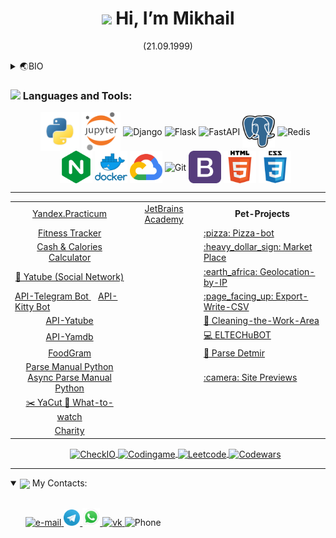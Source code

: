 <!-- <div id="header" align="center">
  <img src="https://media.giphy.com/media/M9gbBd9nbDrOTu1Mqx/giphy.gif" width="100">
</div>
<img width="100%" src="https://github.com/itstommi/itstommi/raw/main/Rainbow.gif"/>
-->
<h1 align="center">
  <img
    src="https://raw.githubusercontent.com/MartinHeinz/MartinHeinz/master/wave.gif"
    width="25px"
  >
    Hi, I’m Mikhail
</h1>
<p align="center"> (21.09.1999) </p>

<details>
  <summary>
    🌏BIO
  </summary>
  
```cmd
For the last 5 years I've been closely involved in computer science projects. Worked with the following programming languages:
- C++;
- Matlab;
- LabVIEW;
- Logo Soft Comfort;
- CoDeSys;
- Quartus;
- Assembler.

Now I am intensively developing skills in the field of Python programming language. I've used this language to work with
technical vision (detecting objects on YOLO using the OpenCV library) and developing WEB applications using the Django
framework and Bootstrap library design.

Key qualities:
✅high level of responsibility;
🙂sociability;
🖥advanced PC user;
🗂developed organizational skills;
🤝ability to work in a team;
💼excellent time management;
🙌the desire to develop in the field of IT;
📊knowledge of the basic methods of project activity (Agile, Scrum, Waterfall, etc.);  
📆ability to prioritize and distribute tasks;  
👀there is a question – I will find the answer.
```
  
</details>

<!-- LANGUAGES AND TOOLS -->

<h3>
  <img
    align="top"
    width="25px"
    src="https://cdn-0.emojis.wiki/wp-content/uploads/2020/12/keyboard.gif"
  >
    Languages and Tools:
</h3>
<ul align="center">
  <img
    align="center"
    alt="Python"
    width="62px"
    src="https://raw.githubusercontent.com/github/explore/80688e429a7d4ef2fca1e82350fe8e3517d3494d/topics/python/python.png"
  >
  <img
    align="center"
    alt="Python"
    width="62px"
    src="https://raw.githubusercontent.com/github/explore/80688e429a7d4ef2fca1e82350fe8e3517d3494d/topics/jupyter-notebook/jupyter-notebook.png"
  >
  <img
    align="center"
    alt="Django"
    width="65px"
    src="https://www.bairesdev.com/wp-content/uploads/2019/04/img-django-logo.png" 
  >
  <img
    align="center"
    alt="Flask"
    width="52px"
    src="https://virginiandungu1.github.io/assets/skills/Flask.png" 
  >
  <img
    align="center"
    alt="FastAPI"
    width="110px"
    src="https://res.cloudinary.com/practicaldev/image/fetch/s--hEgbdJhM--/c_limit%2Cf_auto%2Cfl_progressive%2Cq_auto%2Cw_880/https://cheshire.io/images/asgi/fastapi.png" 
  >
  <img
    align="center"
    alt="PostgreSQL"
    width="52px"
    src="https://raw.githubusercontent.com/github/explore/80688e429a7d4ef2fca1e82350fe8e3517d3494d/topics/postgresql/postgresql.png"
  >
  <img
    align="center"
    alt="Redis"
    width="54px"
    src="https://www.clipartmax.com/png/full/201-2018012_redis-logo-black-and-white-redis-cache.png"
  >
  <img
    align="center"
    alt="Nginx"
    width="52px"
    src="https://raw.githubusercontent.com/github/explore/85cceaeeaf993ca35664dc37ea24f9237fbbfc14/topics/nginx/nginx.png"
  >
  <img
    align="center"
    alt="Docker"
    width="52px"
    src="https://raw.githubusercontent.com/github/explore/80688e429a7d4ef2fca1e82350fe8e3517d3494d/topics/docker/docker.png"
  >
  <img
    align="center"
    alt="Google Cloud Platform"
    width="52px"
    src="https://raw.githubusercontent.com/github/explore/08e8077e6cd7375c007c6fd6ac8cced5d7738494/topics/google-cloud/google-cloud.png"
  >
  <img
    align="center"
    alt="Git"
    width="52px"
    src="https://stacksnap.com/media/git.png"
  >
  <img
    alt="Bootstrap"
    align="center"
    width="52px"
    src="https://raw.githubusercontent.com/github/explore/80688e429a7d4ef2fca1e82350fe8e3517d3494d/topics/bootstrap/bootstrap.png"
  >
  <img
    align="center"
    alt="HTML5"
    width="52px"
    src="https://raw.githubusercontent.com/github/explore/80688e429a7d4ef2fca1e82350fe8e3517d3494d/topics/html/html.png"
  >
  <img
    align="center"
    alt="CSS"
    width="52px"
    src="https://raw.githubusercontent.com/github/explore/80688e429a7d4ef2fca1e82350fe8e3517d3494d/topics/css/css.png"
  >
<!-- <img
    align="top"
    alt="Heroku"
    width="52px"
    src="https://raw.githubusercontent.com/github/explore/cb661bc288627f05a5ac4187b00495fd8048c9fa/topics/heroku/heroku.png"
  >
<img
    align="center"
    alt="REST API"
    width="52px"
    src="https://salesforceprofs.com/wp-content/uploads/2019/12/api_rest.png#gh-dark-mode-only"
  />
  <img
    align="top"
    alt="Markdown"
    width="80px"
    src="https://github.com/Mikhail-Kushnerev/image/blob/main/Vektornyi_774_smart-obekt.png" 
  > -->
</ul>  
<hr>

<!-- TABLES -->

<div style="display: inline_block">
  <table align="center">
    <tr align="center"> <!-- Строка №1 -->
      <td> <!-- Столбец №1 -->
        <a href="https://practicum.yandex.ru/trainer/python-developer-plus/lesson/91c0af5b-d616-47e9-81ba-01ed0d62910c/"> Yandex.Practicum </a> 
      </td>
      <td>
        <a href=""> JetBrains Academy </a>
      </td> <!-- Столбец №2 -->
      <td> <!-- Столбец №3 -->
        <b>
          <a> Pet-Projects </a>
        <b>
      </td>
    </tr> <!-- Строка №1 -->
    <tr> <!-- Строка №2 -->
      <td align="center"> <!-- Столбец №1 -->
        <a href="https://github.com/Mikhail-Kushnerev/Fitness-Tracker"> Fitness Tracker </a>
      </td>
      <td> </td> <!-- Столбец №2 -->
      <td> <!-- Столбец №3 -->
        <a href="https://github.com/Mikhail-Kushnerev/Pizza-bot"> :pizza: Pizza-bot </a>
      </td>
    </tr> <!-- Строка №2 -->
    <tr> <!-- Строка №3 -->
      <td align="center"> <!-- Столбец №1 -->
        <a href="https://github.com/Mikhail-Kushnerev/Calculator-of-Money-and-Calories"> Cash & Calories Calculator </a>
      </td>
      <td> </td> <!-- Столбец №2 -->
      <td> <!-- Столбец №3 -->
        <a href="https://github.com/Mikhail-Kushnerev/agr0-sh0p"> :heavy_dollar_sign: Market Place </a>
       <!-- <a href="https://github.com/Mikhail-Kushnerev/WiFi_password"> WiFi Password Detection </a> -->
      </td>
    </tr> <!-- Строка №3 -->
    <tr> <!-- Строка №4 -->
      <td align="center">
        <a href="https://github.com/Mikhail-Kushnerev/Social-Network-Yatube"> 👥 Yatube (Social Network) </a>
      </td>
      <td> </td>
      <td>
        <a href="https://github.com/Mikhail-Kushnerev/Geolocation-by-IP"> :earth_africa: Geolocation-by-IP </a>
      </td>
    </tr> <!-- Строка №4 -->
    <tr> <!-- Строка №5 -->
      <td>
        <a href="https://github.com/Mikhail-Kushnerev/homework_bot"> API-Telegram Bot </a>&nbsp;&nbsp;
        <a href="https://github.com/Mikhail-Kushnerev/kittybot"> API-Kitty Bot </a>
      </td>
      <td> </td>
      <td>
        <a href="https://github.com/Mikhail-Kushnerev/Export-Write-CSV"> :page_facing_up: Export-Write-CSV </a>
      </td>
    </tr>
    <tr> <!-- Строка №5 -->
      <td align="center">
        <a href="https://github.com/Mikhail-Kushnerev/api_final_yatube"> API-Yatube </a>
      </td>
      <td> </td>
      <td>
        <a href="https://github.com/Mikhail-Kushnerev/Cleaning-the-Work-Area"> 🧹 Cleaning-the-Work-Area </a>
      </td>
    </tr>
    <tr> <!-- Строка №6 -->
      <td align="center">
        <a href="https://github.com/Mikhail-Kushnerev/yamdb_final"> API-Yamdb </a>
      </td>
      <td> </td>
      <td align="left">
        <a href="https://github.com/Mikhail-Kushnerev/eltechubot"> 💻 ELTECHuBOT </a>
      </td>
    </tr>
    <tr> <!-- Строка №7 -->
      <td align="center">
        <a href="https://github.com/Mikhail-Kushnerev/foodgram-project-react"> FoodGram </a>
      </td>
      <td> </td>
      <td align="left">
        <a href="https://github.com/Mikhail-Kushnerev/intern-pars"> 👼 Parse Detmir </a>
      </td>
    </tr>
    <tr>
      <td align="center">
        <a href="https://github.com/Mikhail-Kushnerev/bs4_parser_pep"> Parse Manual Python </a>
        <br>
        <a href="https://github.com/Mikhail-Kushnerev/scrapy_parser_pep"> Async Parse Manual Python </a>
      </td>
      <td>
        <a> </a>
      </td>
      <td>
        <a href="https://github.com/Mikhail-Kushnerev/tp-lab"> :camera: Site Previews </a>
      </td>
    </tr>
    <tr>
      <td align="center">
        <a href="https://github.com/Mikhail-Kushnerev/yacut"> ✂️ YaCut </a>
        <a href="https://github.com/Mikhail-Kushnerev/what_to_watch_flask"> 🎦 What-to-watch </a>
      </td>
      <td> </td>
      <td> </td>
    </tr>
    <tr>
      <td align="center">
        <a href="https://github.com/Mikhail-Kushnerev/QRkot_spreadsheets"> Charity </a>
      </td>
      <td> </td>
      <td> </td>
    </tr>
  </table>
</div>

<!-- Задачки -->

<ul align="center">
  <a href="https://py.checkio.org/user/Mikhail-Kushnerev/">
    <img
      alt="CheckIO"
      align="center"
      width="100px"
      src="https://cdn-images-1.medium.com/max/258/1*dkCsErDtsjd4jYYwXK3bjw@2x.png"
    >
  <a href="https://py.checkio.org/user/Mikhail-Kushnerev/">
    <img
      alt="Codingame"
      align="center"
      width="30%"
      src="https://miro.medium.com/max/2000/1*5JBqz80B-0jhv7AmlQ4mZg.png"
    >    
  <a href="https://leetcode.com/Mikhail-Kushnerev/">
    <img
      alt="Leetcode"
      align="center"
      width="100px"
      src="https://blog.ashishbansal.in/2017/04/27/A-post-after-long-time-Joining-Leetcode-for-full-time-position/leetcode.png"
    >
  </a>
  <a href="https://www.codewars.com/users/Mikhail-Kushnerev">
    <img
      alt="Codewars"
      align="center"
      src="https://www.codewars.com/users/Mikhail-Kushnerev/badges/large"
    >
  </a>
</ul>
<!--
## Spotify playing 🎧
[![Spotify](https://spotify-steel-eta.vercel.app/api/spotify/?border_color=ffffff)](https://open.spotify.com/user/31nzxdr5b3ph5zk3ewewbxb6agwq)  
-->
<hr>
  
<!-- ![GitHub Streak](http://github-readme-streak-stats.herokuapp.com?user=Mikhail-Kushnerev&theme=tokyonight&date_format=M%20j%5B%2C%20Y%5D) -->

<!-- CONTACTES -->  
  
<details open>
  <summary>
    <img
      align="center"
      width="25px"
      src="https://cdn-0.emojis.wiki/wp-content/uploads/2020/12/open-mailbox-with-raised-flag.gif"
    />
      My Contacts:
  </summary>
  <br />
  <ul>
    <a href="mailto:mikushnerev@yandex.ru">
      <img  
        alt="e-mail"
        width="28px"
        src="https://avatars.mds.yandex.net/get-yapic/65952/enc-15316b863572ed0621d22e21b5015b6240d1ce8bc24252de87363a92be86f01b/islands-retina-50" 
      />
    </a>
    <a href="https://t.me/mikushnerev">
      <img
        alt="telegram"
        width="26px"
        src="https://raw.githubusercontent.com/github/explore/80688e429a7d4ef2fca1e82350fe8e3517d3494d/topics/telegram/telegram.png"
      />
    </a>
    <a href="https://wa.me/79817886865">
      <img
        alt="WhatsApp"
        width="28px"
        src="https://raw.githubusercontent.com/github/explore/fbea3555736cd38170cc0be88424d129741ffbb9/topics/whatsapp/whatsapp.png"
      />
    <a href="https://vk.com/killermuxa">
      <img 
        alt="vk"
        width="26px"
        src="https://www.dropbox.com/team/team_logo/dbtid%3AAACHQZx4adzBZiBCpy7P4xtzn3UNxr-wcoE?v=1634126598663" 
      />
    </a>
    <!-- <a href="https://discordapp.com/users/282964963335602177">
      <img
        alt="Discord"
        width="28px"
        src="https://discord.com/assets/145dc557845548a36a82337912ca3ac5.svg"
      />
    </a> -->
    <img
      title="8-(981)-788-68-65"
      width="28px"
      alt="Phone"
      src="https://cdn-0.emojis.wiki/wp-content/uploads/2020/12/memo-2.gif"
    >
  </ul>
</details>  
<!---
Mikhail-Kushnerev/Mikhail-Kushnerev is a ✨ special ✨ repository because its `README.md` (this file) appears on your GitHub profile.
You can click the Preview link to take a look at your changes.
--->

